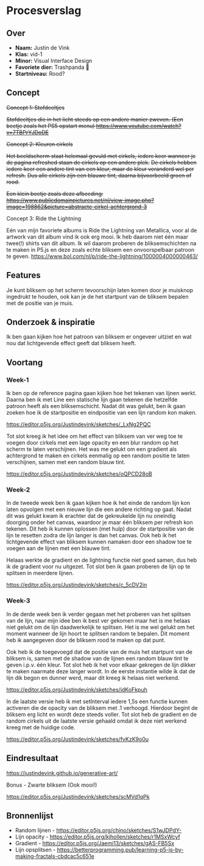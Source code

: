 # Procesverslag

## Over
* **Naam:** Justin de Vink
* **Klas:** vid-1
* **Minor:** Visual Interface Design
* **Favoriete dier:** Trashpanda 🦝
* **Startniveau:** Rood?

## Concept

~~Concept 1: Stofdeeltjes~~

~~Stofdeeltjes die in het licht steeds op een andere manier zweven.
(Een beetje zoals het PS5 opstart menu)
https://www.youtube.com/watch?v=7TBPrYJDoDE~~


~~Concept 2: Kleuren cirkels~~

~~Het beeldscherm staat helemaal gevuld met cirkels, iedere keer wanneer je de pagina refreshed staan de cirkels op een andere plek.~~
~~De cirkels hebben iedere keer een andere tint van een kleur, maar de kleur veranderd wel per refresh.~~
~~Dus alle cirkels zijn een blauwe tint, daarna bijvoorbeeld groen of rood.~~

~~Een klein beetje zoals deze afbeeding:
https://www.publicdomainpictures.net/nl/view-image.php?image=198862&picture=abstracte-cirkel-achtergrond-3~~

Concept 3: Ride the Lightning

Eén van mijn favoriete albums is Ride the Lightning van Metallica, voor al de artwork van dit album vind ik ook erg mooi. Ik heb daarom niet één maar twee(!) shirts van dit album. Ik wil daarom proberen de bliksemschichten na te maken in P5.js en deze zoals echte bliksem een onvoorspelbaar patroon te geven.
https://www.bol.com/nl/p/ride-the-lightning/1000004000000463/


## Features

Je kunt bliksem op het scherm tevoorschijn laten komen door je muisknop ingedrukt te houden, ook kan je de het startpunt van de bliksem bepalen met de positie van je muis.


## Onderzoek & inspiratie

Ik ben gaan kijken hoe het patroon van bliksem er ongeveer uitziet en wat nou dat lichtgevende effect geeft dat bliksem heeft.

## Voortang

### Week-1
Ik ben op de reference pagina gaan kijken hoe het tekenen van lijnen werkt. Daarna ben ik met Line een statische lijn gaan tekenen die hetzelfde patroon heeft als een bliksemschicht. Nadat dit was gelukt, ben ik gaan zoeken hoe ik de startpositie en eindpositie van een lijn random kon maken.

https://editor.p5js.org/Justindevink/sketches/_LxNg2PQC

Tot slot kreeg ik het idee om het effect van bliksem van ver weg toe te voegen door cirkels met een lage opacity en een blur random op het scherm te laten verschijnen. Het was me gelukt om een gradient als achtergrond te maken en cirkels eenmalig op een random positie te laten verschijnen, samen met een random blauw tint.

https://editor.p5js.org/Justindevink/sketches/oQPCD28oB

### Week-2
In de tweede week ben ik gaan kijken hoe ik het einde de random lijn kon laten opvolgen met een nieuwe lijn die een andere richting op gaat. Nadat dit was gelukt kwam ik erachter dat de gekreukelde lijn nu oneindig doorging onder het canvas, waardoor je maar één bliksem per refresh kon tekenen. Dit heb ik kunnen oplossen (met hulp) door de startpositie van de lijn te resetten zodra de lijn langer is dan het canvas. Ook heb ik het lichtgevende effect van bliksem kunnen namaken door een shadow toe te voegen aan de lijnen met een blauwe tint.

Helaas werkte de gradient en de lightning functie niet goed samen, dus heb ik de gradient voor nu uitgezet. Tot slot ben ik gaan proberen de lijn op te splitsen in meerdere lijnen.

https://editor.p5js.org/Justindevink/sketches/c_5cDV2in

### Week-3
In de derde week ben ik verder gegaan met het proberen van het splitsen van de lijn, naar mijn idee ben ik best ver gekomen maar het is me helaas niet gelukt om de lijn daadwerkelijk te splitsen. Het is me wel gelukt om het moment wanneer de lijn hoort te splitsen random te bepalen. Dit moment heb ik aangegeven door de bliksem rood te maken op dat punt.

Ook heb ik de toegevoegd dat de positie van de muis het startpunt van de bliksem is, samen met de shadow van de lijnen een random blauw tint te geven i.p.v. één kleur. Tot slot heb ik het voor elkaar gekregen de lijn dikker te maken naarmate deze langer wordt. In de eerste instantie wilde ik dat de lijn dik begon en dunner werd, maar dit kreeg ik helaas niet werkend.

https://editor.p5js.org/Justindevink/sketches/idKoFkpuh

In de laatste versie heb ik met setInterval iedere 1,5s een functie kunnen activeren die de opacity van de bliksem met .1 verhoogd. Hierdoor begint de bliksem erg licht en wordt deze steeds voller. Tot slot heb de gradient en de random cirkels uit de laatste versie gehaald omdat ik deze niet werkend kreeg met de huidige code.

https://editor.p5js.org/Justindevink/sketches/fvKzK9o0u

## Eindresultaat

https://justindevink.github.io/generative-art/

Bonus - Zwarte bliksem (Ook mooi!)

https://editor.p5js.org/Justindevink/sketches/scMVd1qPk


## Bronnenlijst

* Random lijnen - https://editor.p5js.org/chjno/sketches/S1wJDPdY-
* Lijn opacity - https://editor.p5js.org/kjhollen/sketches/r1MSxWcyf
* Gradient - https://editor.p5js.org/Jaemi13/sketches/gAS-FB5Sx
* Lijn opsplitsen - https://betterprogramming.pub/learning-p5-js-by-making-fractals-cbdcac5c651e
